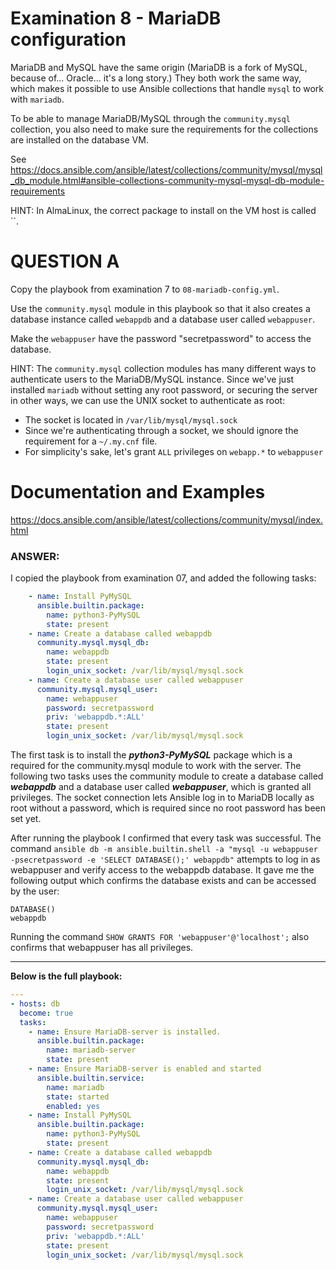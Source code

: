 # Examination 8 - MariaDB configuration

MariaDB and MySQL have the same origin (MariaDB is a fork of MySQL, because of... Oracle...
it's a long story.) They both work the same way, which makes it possible to use Ansible
collections that handle `mysql` to work with `mariadb`.

To be able to manage MariaDB/MySQL through the `community.mysql` collection, you also
need to make sure the requirements for the collections are installed on the database VM.

See https://docs.ansible.com/ansible/latest/collections/community/mysql/mysql_db_module.html#ansible-collections-community-mysql-mysql-db-module-requirements

HINT: In AlmaLinux, the correct package to install on the VM host is called ``.

# QUESTION A

Copy the playbook from examination 7 to `08-mariadb-config.yml`.

Use the `community.mysql` module in this playbook so that it also creates a database instance
called `webappdb` and a database user called `webappuser`.

Make the `webappuser` have the password "secretpassword" to access the database.

HINT: The `community.mysql` collection modules has many different ways to authenticate
users to the MariaDB/MySQL instance. Since we've just installed `mariadb` without setting
any root password, or securing the server in other ways, we can use the UNIX socket
to authenticate as root:

* The socket is located in `/var/lib/mysql/mysql.sock`
* Since we're authenticating through a socket, we should ignore the requirement for a `~/.my.cnf` file.
* For simplicity's sake, let's grant `ALL` privileges on `webapp.*` to `webappuser`

# Documentation and Examples
https://docs.ansible.com/ansible/latest/collections/community/mysql/index.html


### ANSWER:

I copied the playbook from examination 07, and added the following tasks:

```yaml
    - name: Install PyMySQL
      ansible.builtin.package:
        name: python3-PyMySQL
        state: present
    - name: Create a database called webappdb
      community.mysql.mysql_db:
        name: webappdb
        state: present
        login_unix_socket: /var/lib/mysql/mysql.sock
    - name: Create a database user called webappuser
      community.mysql.mysql_user:
        name: webappuser
        password: secretpassword
        priv: 'webappdb.*:ALL'
        state: present
        login_unix_socket: /var/lib/mysql/mysql.sock
```

The first task is to install the ***python3-PyMySQL*** package which is a required for the community.mysql module to work with the server. The following two tasks uses the community module to create a database called ***webappdb*** and a database user called ***webappuser***, which is granted all privileges. The socket connection lets Ansible log in to MariaDB locally as root without a password, which is required since no root password has been set yet.

After running the playbook I confirmed that every task was successful. The command `ansible db -m ansible.builtin.shell -a "mysql -u webappuser -psecretpassword -e 'SELECT DATABASE();' webappdb"` attempts to log in as webappuser and verify access to the webappdb database. It gave me the following output which confirms the database exists and can be accessed by the user:
```
DATABASE()
webappdb
```

Running the command `SHOW GRANTS FOR 'webappuser'@'localhost';` also confirms that webappuser has all privileges.

---
**Below is the full playbook:**
```yaml
---
- hosts: db
  become: true
  tasks:
    - name: Ensure MariaDB-server is installed.
      ansible.builtin.package:
        name: mariadb-server
        state: present
    - name: Ensure MariaDB-server is enabled and started
      ansible.builtin.service:
        name: mariadb
        state: started
        enabled: yes
    - name: Install PyMySQL
      ansible.builtin.package:
        name: python3-PyMySQL
        state: present
    - name: Create a database called webappdb
      community.mysql.mysql_db:
        name: webappdb
        state: present
        login_unix_socket: /var/lib/mysql/mysql.sock
    - name: Create a database user called webappuser
      community.mysql.mysql_user:
        name: webappuser
        password: secretpassword
        priv: 'webappdb.*:ALL'
        state: present
        login_unix_socket: /var/lib/mysql/mysql.sock
```

